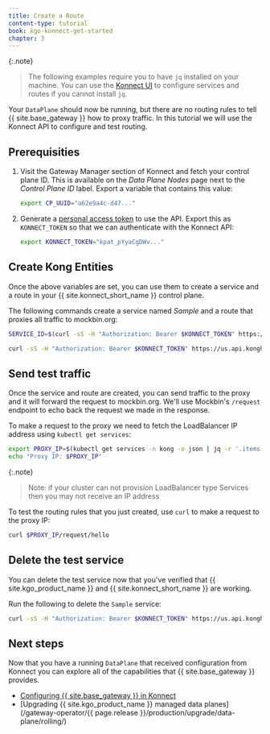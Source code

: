 ```yaml
---
title: Create a Route
content-type: tutorial
book: kgo-konnect-get-started
chapter: 3
---
```


{:.note}
> The following examples require you to have `jq` installed on your machine. You can use the [Konnect UI](https://cloud.konghq.com) to configure services and routes if you cannot install `jq`.

Your `DataPlane` should now be running, but there are no routing rules to tell {{ site.base_gateway }} how to proxy traffic. In this tutorial we will use the Konnect API to configure and test routing.

## Prerequisities

1. Visit the Gateway Manager section of Konnect and fetch your control plane ID. This is available on the _Data Plane Nodes_ page next to the _Control Plane ID_ label. Export a variable that contains this value:

    ```bash
    export CP_UUID="a62e9a4c-d47..."
    ```

1. Generate a [personal access token](https://cloud.konghq.com/global/account/tokens) to use the API. Export this as `KONNECT_TOKEN` so that we can authenticate with the Konnect API:

    ```bash
    export KONNECT_TOKEN="kpat_pYyaCgDWv..."
    ```

## Create Kong Entities

Once the above variables are set, you can use them to create a service and a route in your {{ site.konnect_short_name }} control plane.

The following commands create a service named _Sample_ and a route that proxies all traffic to mockbin.org:

```bash
SERVICE_ID=$(curl -sS -H "Authorization: Bearer $KONNECT_TOKEN" https://us.api.konghq.com/v2/runtime-groups/$CP_UUID/core-entities/services -d name=Sample -d url=https://mockbin.org | jq -r .id)

curl -sS -H "Authorization: Bearer $KONNECT_TOKEN" https://us.api.konghq.com/v2/runtime-groups/$CP_UUID/core-entities/services/$SERVICE_ID/routes -d "paths[]=/"
```

## Send test traffic

Once the service and route are created, you can send traffic to the proxy and it will forward the request to mockbin.org. We'll use Mockbin's `/request` endpoint to echo back the request we made in the response.

To make a request to the proxy we need to fetch the LoadBalancer IP address using `kubectl get services`:

```bash
export PROXY_IP=$(kubectl get services -n kong -o json | jq -r '.items[] | .status.loadBalancer?|.ingress[]?|.ip')
echo "Proxy IP: $PROXY_IP"
```

{:.note}
> Note: if your cluster can not provision LoadBalancer type Services then you may not receive an IP address

To test the routing rules that you just created, use `curl` to make a request to the proxy IP:

```bash
curl $PROXY_IP/request/hello
```

## Delete the test service

You can delete the test service now that you've verified that {{ site.kgo_product_name }} and {{ site.konnect_short_name }} are working.

Run the following to delete the `Sample` service:

```bash
curl -sS -H "Authorization: Bearer $KONNECT_TOKEN" https://us.api.konghq.com/v2/runtime-groups/$CP_UUID/core-entities/services/$SERVICE_ID -X DELETE
```

## Next steps

Now that you have a running `DataPlane` that received configuration from Konnect you can explore all of the capabilities that {{ site.base_gateway }} provides.

* [Configuring {{ site.base_gateway }} in Konnect](/konnect/runtime-manager/configuration/)
* [Upgrading {{ site.kgo_product_name }} managed data planes](/gateway-operator/{{ page.release }}/production/upgrade/data-plane/rolling/)